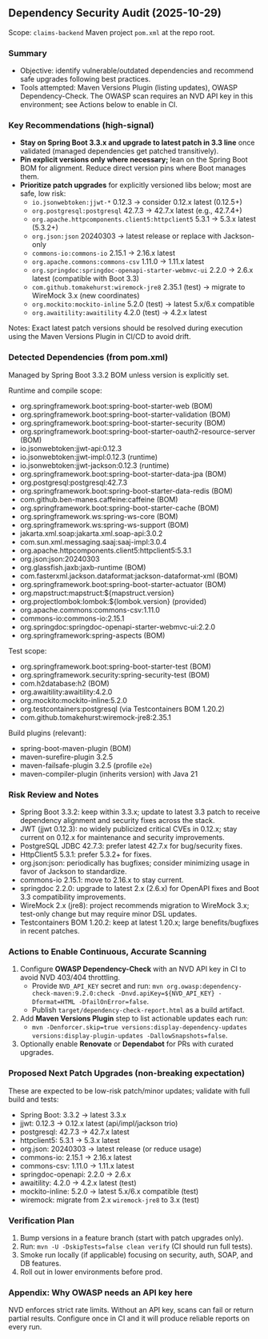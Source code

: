 ## Dependency Security Audit (2025-10-29)

Scope: `claims-backend` Maven project `pom.xml` at the repo root.

### Summary
- Objective: identify vulnerable/outdated dependencies and recommend safe upgrades following best practices.
- Tools attempted: Maven Versions Plugin (listing updates), OWASP Dependency-Check. The OWASP scan requires an NVD API key in this environment; see Actions below to enable in CI.

### Key Recommendations (high-signal)
- **Stay on Spring Boot 3.3.x and upgrade to latest patch in 3.3 line** once validated (managed dependencies get patched transitively).
- **Pin explicit versions only where necessary;** lean on the Spring Boot BOM for alignment. Reduce direct version pins where Boot manages them.
- **Prioritize patch upgrades** for explicitly versioned libs below; most are safe, low risk:
  - `io.jsonwebtoken:jjwt-*` 0.12.3 → consider 0.12.x latest (0.12.5+)
  - `org.postgresql:postgresql` 42.7.3 → 42.7.x latest (e.g., 42.7.4+)
  - `org.apache.httpcomponents.client5:httpclient5` 5.3.1 → 5.3.x latest (5.3.2+)
  - `org.json:json` 20240303 → latest release or replace with Jackson-only
  - `commons-io:commons-io` 2.15.1 → 2.16.x latest
  - `org.apache.commons:commons-csv` 1.11.0 → 1.11.x latest
  - `org.springdoc:springdoc-openapi-starter-webmvc-ui` 2.2.0 → 2.6.x latest (compatible with Boot 3.3)
  - `com.github.tomakehurst:wiremock-jre8` 2.35.1 (test) → migrate to WireMock 3.x (new coordinates)
  - `org.mockito:mockito-inline` 5.2.0 (test) → latest 5.x/6.x compatible
  - `org.awaitility:awaitility` 4.2.0 (test) → 4.2.x latest

Notes: Exact latest patch versions should be resolved during execution using the Maven Versions Plugin in CI/CD to avoid drift.

### Detected Dependencies (from pom.xml)

Managed by Spring Boot 3.3.2 BOM unless version is explicitly set.

Runtime and compile scope:
- org.springframework.boot:spring-boot-starter-web (BOM)
- org.springframework.boot:spring-boot-starter-validation (BOM)
- org.springframework.boot:spring-boot-starter-security (BOM)
- org.springframework.boot:spring-boot-starter-oauth2-resource-server (BOM)
- io.jsonwebtoken:jjwt-api:0.12.3
- io.jsonwebtoken:jjwt-impl:0.12.3 (runtime)
- io.jsonwebtoken:jjwt-jackson:0.12.3 (runtime)
- org.springframework.boot:spring-boot-starter-data-jpa (BOM)
- org.postgresql:postgresql:42.7.3
- org.springframework.boot:spring-boot-starter-data-redis (BOM)
- com.github.ben-manes.caffeine:caffeine (BOM)
- org.springframework.boot:spring-boot-starter-cache (BOM)
- org.springframework.ws:spring-ws-core (BOM)
- org.springframework.ws:spring-ws-support (BOM)
- jakarta.xml.soap:jakarta.xml.soap-api:3.0.2
- com.sun.xml.messaging.saaj:saaj-impl:3.0.4
- org.apache.httpcomponents.client5:httpclient5:5.3.1
- org.json:json:20240303
- org.glassfish.jaxb:jaxb-runtime (BOM)
- com.fasterxml.jackson.dataformat:jackson-dataformat-xml (BOM)
- org.springframework.boot:spring-boot-starter-actuator (BOM)
- org.mapstruct:mapstruct:${mapstruct.version}
- org.projectlombok:lombok:${lombok.version} (provided)
- org.apache.commons:commons-csv:1.11.0
- commons-io:commons-io:2.15.1
- org.springdoc:springdoc-openapi-starter-webmvc-ui:2.2.0
- org.springframework:spring-aspects (BOM)

Test scope:
- org.springframework.boot:spring-boot-starter-test (BOM)
- org.springframework.security:spring-security-test (BOM)
- com.h2database:h2 (BOM)
- org.awaitility:awaitility:4.2.0
- org.mockito:mockito-inline:5.2.0
- org.testcontainers:postgresql (via Testcontainers BOM 1.20.2)
- com.github.tomakehurst:wiremock-jre8:2.35.1

Build plugins (relevant):
- spring-boot-maven-plugin (BOM)
- maven-surefire-plugin 3.2.5
- maven-failsafe-plugin 3.2.5 (profile `e2e`)
- maven-compiler-plugin (inherits version) with Java 21

### Risk Review and Notes
- Spring Boot 3.3.2: keep within 3.3.x; update to latest 3.3 patch to receive dependency alignment and security fixes across the stack.
- JWT (jjwt 0.12.3): no widely publicized critical CVEs in 0.12.x; stay current on 0.12.x for maintenance and security improvements.
- PostgreSQL JDBC 42.7.3: prefer latest 42.7.x for bug/security fixes.
- HttpClient5 5.3.1: prefer 5.3.2+ for fixes.
- org.json:json: periodically has bugfixes; consider minimizing usage in favor of Jackson to standardize.
- commons-io 2.15.1: move to 2.16.x to stay current.
- springdoc 2.2.0: upgrade to latest 2.x (2.6.x) for OpenAPI fixes and Boot 3.3 compatibility improvements.
- WireMock 2.x (jre8): project recommends migration to WireMock 3.x; test-only change but may require minor DSL updates.
- Testcontainers BOM 1.20.2: keep at latest 1.20.x; large benefits/bugfixes in recent patches.

### Actions to Enable Continuous, Accurate Scanning
1. Configure **OWASP Dependency-Check** with an NVD API key in CI to avoid NVD 403/404 throttling.
   - Provide `NVD_API_KEY` secret and run: `mvn org.owasp:dependency-check-maven:9.2.0:check -Dnvd.apiKey=${NVD_API_KEY} -Dformat=HTML -DfailOnError=false`.
   - Publish `target/dependency-check-report.html` as a build artifact.
2. Add **Maven Versions Plugin** step to list actionable updates each run:
   - `mvn -Denforcer.skip=true versions:display-dependency-updates versions:display-plugin-updates -DallowSnapshots=false`.
3. Optionally enable **Renovate** or **Dependabot** for PRs with curated upgrades.

### Proposed Next Patch Upgrades (non-breaking expectation)
These are expected to be low-risk patch/minor updates; validate with full build and tests:
- Spring Boot: 3.3.2 → latest 3.3.x
- jjwt: 0.12.3 → 0.12.x latest (api/impl/jackson trio)
- postgresql: 42.7.3 → 42.7.x latest
- httpclient5: 5.3.1 → 5.3.x latest
- org.json: 20240303 → latest release (or reduce usage)
- commons-io: 2.15.1 → 2.16.x latest
- commons-csv: 1.11.0 → 1.11.x latest
- springdoc-openapi: 2.2.0 → 2.6.x
- awaitility: 4.2.0 → 4.2.x latest (test)
- mockito-inline: 5.2.0 → latest 5.x/6.x compatible (test)
- wiremock: migrate from 2.x `wiremock-jre8` to 3.x (test)

### Verification Plan
1. Bump versions in a feature branch (start with patch upgrades only).
2. Run: `mvn -U -DskipTests=false clean verify` (CI should run full tests).
3. Smoke run locally (if applicable) focusing on security, auth, SOAP, and DB features.
4. Roll out in lower environments before prod.

### Appendix: Why OWASP needs an API key here
NVD enforces strict rate limits. Without an API key, scans can fail or return partial results. Configure once in CI and it will produce reliable reports on every run.






